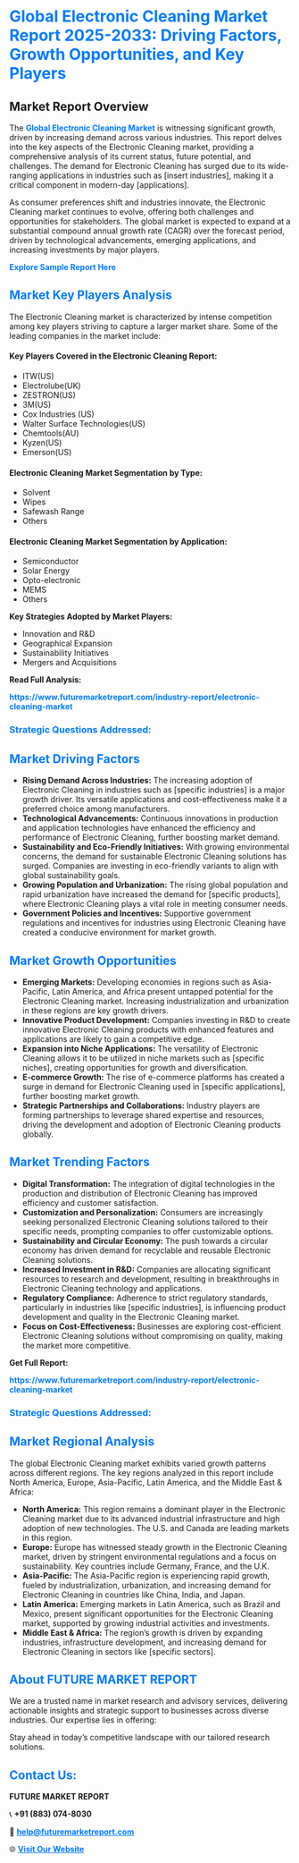 <h1 style="color: #007BFF;">Global Electronic Cleaning Market Report 2025-2033: Driving Factors, Growth Opportunities, and Key Players</h1>

<section id="overview">
<h2>Market Report Overview</h2>
<p>The <a href="https://www.futuremarketreport.com/industry-report/electronic-cleaning-market" style="color: #007BFF; text-decoration: none;"><strong>Global Electronic Cleaning Market</strong></a> is witnessing significant growth, driven by increasing demand across various industries. This report delves into the key aspects of the Electronic Cleaning market, providing a comprehensive analysis of its current status, future potential, and challenges. The demand for Electronic Cleaning has surged due to its wide-ranging applications in industries such as [insert industries], making it a critical component in modern-day [applications].</p>
<p>As consumer preferences shift and industries innovate, the Electronic Cleaning market continues to evolve, offering both challenges and opportunities for stakeholders. The global market is expected to expand at a substantial compound annual growth rate (CAGR) over the forecast period, driven by technological advancements, emerging applications, and increasing investments by major players.</p>
</section>

<section id="overview">
<p><a href="https://www.futuremarketreport.com/request-sample/reportId=101745" style="color: #007BFF; text-decoration: none;"><strong>Explore Sample Report Here</strong></a></p>
</section>

<section id="key-players">
<h2 style="color: #007BFF;">Market Key Players Analysis</h2>
<p>The Electronic Cleaning market is characterized by intense competition among key players striving to capture a larger market share. Some of the leading companies in the market include:</p>
<h4>Key Players Covered in the Electronic Cleaning Report:</h4>
<ul><li>ITW(US)</li><li>Electrolube(UK)</li><li>ZESTRON(US)</li><li>3M(US)</li><li>Cox Industries (US)</li><li>Walter Surface Technologies(US)</li><li>Chemtools(AU)</li><li>Kyzen(US)</li><li>Emerson(US)</li></ul>
<h4>Electronic Cleaning Market Segmentation by Type:</h4>
<ul><li>Solvent</li><li>Wipes</li><li>Safewash Range</li><li>Others</li></ul>

<h4>Electronic Cleaning Market Segmentation by Application:</h4>
<ul><li>Semiconductor</li><li>Solar Energy</li><li>Opto-electronic</li><li>MEMS</li><li>Others</li></ul>
<p><strong>Key Strategies Adopted by Market Players:</strong></p>
<ul>
<li>Innovation and R&D</li>
<li>Geographical Expansion</li>
<li>Sustainability Initiatives</li>
<li>Mergers and Acquisitions</li>
</ul>
</section>

<section>
<p><strong>Read Full Analysis: </strong></p><a href="https://www.futuremarketreport.com/industry-report/electronic-cleaning-market" style="color: #007BFF; text-decoration: none;"><strong>https://www.futuremarketreport.com/industry-report/electronic-cleaning-market</strong></a>
<h3 style="color: #007BFF;">Strategic Questions Addressed:</h3>
</section>

<section id="driving-factors">
<h2 style="color: #007BFF;">Market Driving Factors</h2>
<ul>
<li><strong>Rising Demand Across Industries:</strong> The increasing adoption of Electronic Cleaning in industries such as [specific industries] is a major growth driver. Its versatile applications and cost-effectiveness make it a preferred choice among manufacturers.</li>
<li><strong>Technological Advancements:</strong> Continuous innovations in production and application technologies have enhanced the efficiency and performance of Electronic Cleaning, further boosting market demand.</li>
<li><strong>Sustainability and Eco-Friendly Initiatives:</strong> With growing environmental concerns, the demand for sustainable Electronic Cleaning solutions has surged. Companies are investing in eco-friendly variants to align with global sustainability goals.</li>
<li><strong>Growing Population and Urbanization:</strong> The rising global population and rapid urbanization have increased the demand for [specific products], where Electronic Cleaning plays a vital role in meeting consumer needs.</li>
<li><strong>Government Policies and Incentives:</strong> Supportive government regulations and incentives for industries using Electronic Cleaning have created a conducive environment for market growth.</li>
</ul>
</section>

<section id="growth-opportunities">
<h2 style="color: #007BFF;">Market Growth Opportunities</h2>
<ul>
<li><strong>Emerging Markets:</strong> Developing economies in regions such as Asia-Pacific, Latin America, and Africa present untapped potential for the Electronic Cleaning market. Increasing industrialization and urbanization in these regions are key growth drivers.</li>
<li><strong>Innovative Product Development:</strong> Companies investing in R&D to create innovative Electronic Cleaning products with enhanced features and applications are likely to gain a competitive edge.</li>
<li><strong>Expansion into Niche Applications:</strong> The versatility of Electronic Cleaning allows it to be utilized in niche markets such as [specific niches], creating opportunities for growth and diversification.</li>
<li><strong>E-commerce Growth:</strong> The rise of e-commerce platforms has created a surge in demand for Electronic Cleaning used in [specific applications], further boosting market growth.</li>
<li><strong>Strategic Partnerships and Collaborations:</strong> Industry players are forming partnerships to leverage shared expertise and resources, driving the development and adoption of Electronic Cleaning products globally.</li>
</ul>
</section>

<section id="trending-factors">
<h2 style="color: #007BFF;">Market Trending Factors</h2>
<ul>
<li><strong>Digital Transformation:</strong> The integration of digital technologies in the production and distribution of Electronic Cleaning has improved efficiency and customer satisfaction.</li>
<li><strong>Customization and Personalization:</strong> Consumers are increasingly seeking personalized Electronic Cleaning solutions tailored to their specific needs, prompting companies to offer customizable options.</li>
<li><strong>Sustainability and Circular Economy:</strong> The push towards a circular economy has driven demand for recyclable and reusable Electronic Cleaning solutions.</li>
<li><strong>Increased Investment in R&D:</strong> Companies are allocating significant resources to research and development, resulting in breakthroughs in Electronic Cleaning technology and applications.</li>
<li><strong>Regulatory Compliance:</strong> Adherence to strict regulatory standards, particularly in industries like [specific industries], is influencing product development and quality in the Electronic Cleaning market.</li>
<li><strong>Focus on Cost-Effectiveness:</strong> Businesses are exploring cost-efficient Electronic Cleaning solutions without compromising on quality, making the market more competitive.</li>
</ul>
</section>

<section>
<p><strong>Get Full Report: </strong></p><a href="https://www.futuremarketreport.com/industry-report/electronic-cleaning-market" style="color: #007BFF; text-decoration: none;"><strong>https://www.futuremarketreport.com/industry-report/electronic-cleaning-market</strong></a>
<h3 style="color: #007BFF;">Strategic Questions Addressed:</h3>
</section>


<section id="regional-analysis">
<h2 style="color: #007BFF;">Market Regional Analysis</h2>
<p>The global Electronic Cleaning market exhibits varied growth patterns across different regions. The key regions analyzed in this report include North America, Europe, Asia-Pacific, Latin America, and the Middle East & Africa:</p>
<ul>
<li><strong>North America:</strong> This region remains a dominant player in the Electronic Cleaning market due to its advanced industrial infrastructure and high adoption of new technologies. The U.S. and Canada are leading markets in this region.</li>
<li><strong>Europe:</strong> Europe has witnessed steady growth in the Electronic Cleaning market, driven by stringent environmental regulations and a focus on sustainability. Key countries include Germany, France, and the U.K.</li>
<li><strong>Asia-Pacific:</strong> The Asia-Pacific region is experiencing rapid growth, fueled by industrialization, urbanization, and increasing demand for Electronic Cleaning in countries like China, India, and Japan.</li>
<li><strong>Latin America:</strong> Emerging markets in Latin America, such as Brazil and Mexico, present significant opportunities for the Electronic Cleaning market, supported by growing industrial activities and investments.</li>
<li><strong>Middle East & Africa:</strong> The region’s growth is driven by expanding industries, infrastructure development, and increasing demand for Electronic Cleaning in sectors like [specific sectors].</li>
</ul>
</section>

<footer>
<h2 style="color: #007BFF;">About FUTURE MARKET REPORT</h2>
<p>We are a trusted name in market research and advisory services, delivering actionable insights and strategic support to businesses across diverse industries. Our expertise lies in offering:</p>

<p>Stay ahead in today’s competitive landscape with our tailored research solutions.</p>

<h2 style="color: #007BFF;">Contact Us:</h2>
<p><strong>FUTURE MARKET REPORT</strong></p>
<p>📞 <strong>+91 (883) 074-8030</strong></p>
<p>📧 <strong><a href="mailto:help@futuremarketreport.com" style="color: #007BFF;">help@futuremarketreport.com</a></strong></p>
<p>🌐 <strong><a href="https://www.futuremarketreport.com/" style="color: #007BFF;">Visit Our Website</a></strong></p>
</footer>